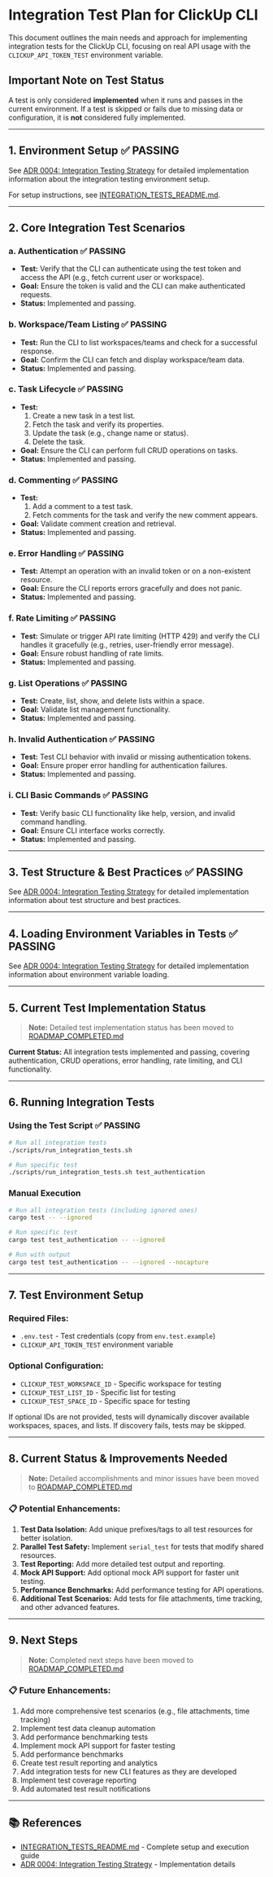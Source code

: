 # Integration Test Plan for ClickUp CLI

This document outlines the main needs and approach for implementing integration tests for the ClickUp CLI, focusing on real API usage with the `CLICKUP_API_TOKEN_TEST` environment variable.

## Important Note on Test Status

A test is only considered **implemented** when it runs and passes in the current environment. If a test is skipped or fails due to missing data or configuration, it is **not** considered fully implemented.

---

## 1. Environment Setup ✅ **PASSING**

See [ADR 0004: Integration Testing Strategy](../adr/0004-integration-testing-strategy.md) for detailed implementation information about the integration testing environment setup.

For setup instructions, see [INTEGRATION_TESTS_README.md](INTEGRATION_TESTS_README.md).

---

## 2. Core Integration Test Scenarios

### a. Authentication ✅ **PASSING**
- **Test:** Verify that the CLI can authenticate using the test token and access the API (e.g., fetch current user or workspace).
- **Goal:** Ensure the token is valid and the CLI can make authenticated requests.
- **Status:** Implemented and passing.

### b. Workspace/Team Listing ✅ **PASSING**
- **Test:** Run the CLI to list workspaces/teams and check for a successful response.
- **Goal:** Confirm the CLI can fetch and display workspace/team data.
- **Status:** Implemented and passing.

### c. Task Lifecycle ✅ **PASSING**
- **Test:**
  1. Create a new task in a test list.
  2. Fetch the task and verify its properties.
  3. Update the task (e.g., change name or status).
  4. Delete the task.
- **Goal:** Ensure the CLI can perform full CRUD operations on tasks.
- **Status:** Implemented and passing.

### d. Commenting ✅ **PASSING**
- **Test:**
  1. Add a comment to a test task.
  2. Fetch comments for the task and verify the new comment appears.
- **Goal:** Validate comment creation and retrieval.
- **Status:** Implemented and passing.

### e. Error Handling ✅ **PASSING**
- **Test:** Attempt an operation with an invalid token or on a non-existent resource.
- **Goal:** Ensure the CLI reports errors gracefully and does not panic.
- **Status:** Implemented and passing.

### f. Rate Limiting ✅ **PASSING**
- **Test:** Simulate or trigger API rate limiting (HTTP 429) and verify the CLI handles it gracefully (e.g., retries, user-friendly error message).
- **Goal:** Ensure robust handling of rate limits.
- **Status:** Implemented and passing.

### g. List Operations ✅ **PASSING**
- **Test:** Create, list, show, and delete lists within a space.
- **Goal:** Validate list management functionality.
- **Status:** Implemented and passing.

### h. Invalid Authentication ✅ **PASSING**
- **Test:** Test CLI behavior with invalid or missing authentication tokens.
- **Goal:** Ensure proper error handling for authentication failures.
- **Status:** Implemented and passing.

### i. CLI Basic Commands ✅ **PASSING**
- **Test:** Verify basic CLI functionality like help, version, and invalid command handling.
- **Goal:** Ensure CLI interface works correctly.
- **Status:** Implemented and passing.

---

## 3. Test Structure & Best Practices ✅ **PASSING**

See [ADR 0004: Integration Testing Strategy](../adr/0004-integration-testing-strategy.md) for detailed implementation information about test structure and best practices.

---

## 4. Loading Environment Variables in Tests ✅ **PASSING**

See [ADR 0004: Integration Testing Strategy](../adr/0004-integration-testing-strategy.md) for detailed implementation information about environment variable loading.

---

## 5. Current Test Implementation Status

> **Note:** Detailed test implementation status has been moved to [ROADMAP_COMPLETED.md](../ROADMAP_COMPLETED.md)

**Current Status:** All integration tests implemented and passing, covering authentication, CRUD operations, error handling, rate limiting, and CLI functionality.

---

## 6. Running Integration Tests

### Using the Test Script ✅ **PASSING**
```bash
# Run all integration tests
./scripts/run_integration_tests.sh

# Run specific test
./scripts/run_integration_tests.sh test_authentication
```

### Manual Execution
```bash
# Run all integration tests (including ignored ones)
cargo test -- --ignored

# Run specific test
cargo test test_authentication -- --ignored

# Run with output
cargo test test_authentication -- --ignored --nocapture
```

---

## 7. Test Environment Setup

### Required Files:
- `.env.test` - Test credentials (copy from `env.test.example`)
- `CLICKUP_API_TOKEN_TEST` environment variable

### Optional Configuration:
- `CLICKUP_TEST_WORKSPACE_ID` - Specific workspace for testing
- `CLICKUP_TEST_LIST_ID` - Specific list for testing
- `CLICKUP_TEST_SPACE_ID` - Specific space for testing

If optional IDs are not provided, tests will dynamically discover available workspaces, spaces, and lists. If discovery fails, tests may be skipped.

---

## 8. Current Status & Improvements Needed

> **Note:** Detailed accomplishments and minor issues have been moved to [ROADMAP_COMPLETED.md](../ROADMAP_COMPLETED.md)

### 📋 **Potential Enhancements:**
1. **Test Data Isolation:** Add unique prefixes/tags to all test resources for better isolation.
2. **Parallel Test Safety:** Implement `serial_test` for tests that modify shared resources.
3. **Test Reporting:** Add more detailed test output and reporting.
4. **Mock API Support:** Add optional mock API support for faster unit testing.
5. **Performance Benchmarks:** Add performance testing for API operations.
6. **Additional Test Scenarios:** Add tests for file attachments, time tracking, and other advanced features.

---

## 9. Next Steps

> **Note:** Completed next steps have been moved to [ROADMAP_COMPLETED.md](../ROADMAP_COMPLETED.md)

### 📋 **Future Enhancements:**
1. Add more comprehensive test scenarios (e.g., file attachments, time tracking)
2. Implement test data cleanup automation
3. Add performance benchmarking tests
4. Implement mock API support for faster testing
3. Add performance benchmarks
4. Create test result reporting and analytics
5. Add integration tests for new CLI features as they are developed
6. Implement test coverage reporting
7. Add automated test result notifications

---

## 📚 References

- [INTEGRATION_TESTS_README.md](INTEGRATION_TESTS_README.md) - Complete setup and execution guide
- [ADR 0004: Integration Testing Strategy](../adr/0004-integration-testing-strategy.md) - Implementation details 